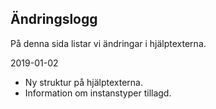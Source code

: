 
## Ändringslogg

På denna sida listar vi ändringar i hjälptexterna.


2019-01-02

* Ny struktur på hjälptexterna.
* Information om instanstyper tillagd.

